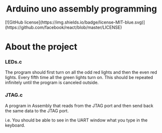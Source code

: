 <h1 align="center">Arduino uno assembly programming</h1>
[![GitHub license](https://img.shields.io/badge/license-MIT-blue.svg)](https://github.com/facebook/react/blob/master/LICENSE)

# About the project

### LEDs.c
The program should first turn on all the odd red lights and then the even red lights. 
Every fifth time all the green lights turn on. This should be repeated 
infinitely until the program is canceled outside. 

### JTAG.c
A program in Assembly that reads from the JTAG port
and then send back the same data to the JTAG port.

i.e. You should be able to see in the UART window what
you type in the keyboard.
